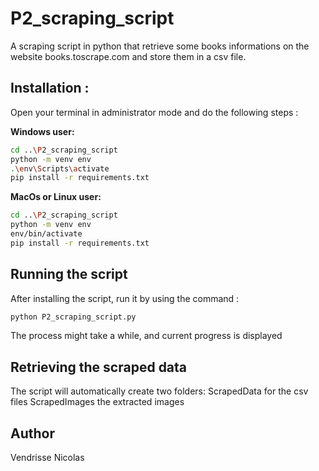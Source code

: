 # P2_scraping_script
A scraping script in python that retrieve some books informations 
on the website books.toscrape.com and store them in a csv file.

## Installation :

Open your terminal in administrator mode and do the following steps :

**Windows user:**
```bash
cd ..\P2_scraping_script
python -m venv env
.\env\Scripts\activate
pip install -r requirements.txt
```

**MacOs or Linux user:**
```bash
cd ..\P2_scraping_script
python -m venv env
env/bin/activate
pip install -r requirements.txt
```

## Running the script
After installing the script, run it by using the command :
```bash
python P2_scraping_script.py
```
The process might take a while, and current progress is displayed

## Retrieving the scraped data
The script will automatically create two folders:
ScrapedData for the csv files
ScrapedImages the extracted images

## Author
Vendrisse Nicolas
